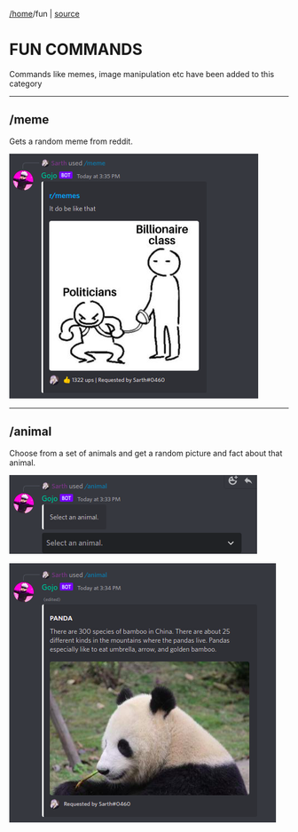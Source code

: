[/home](index.rst)/fun | [source](https://github.com/sarthhh/gojo/blob/main/extensions/fun.py)

# FUN COMMANDS

Commands like memes, image manipulation etc have been added to this category

------

## /meme

Gets a random meme from reddit.

![](images/meme.png)

------

## /animal

Choose from a set of animals and get a random picture and fact about that animal.

![](images/animal1.png)

![](images/animal2.png)

